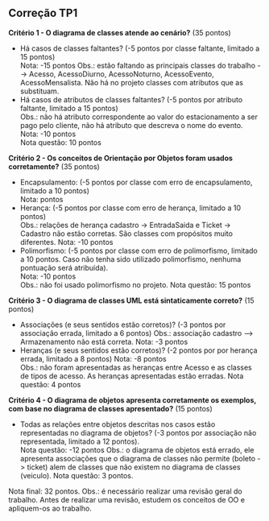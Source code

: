 Correção TP1
---

**Critério 1 - O diagrama de classes atende ao cenário?** (35 pontos)
- Há casos de classes faltantes? (-5 pontos por classe faltante, limitado a 15 
  pontos)  
  Nota: -15 pontos
  Obs.: estão faltando as principais classes do trabalho --> Acesso,
AcessoDiurno, AcessoNoturno, AcessoEvento, AcessoMensalista. Não há no projeto
classes com atributos que as substituam. 
- Há casos de atributos de classes faltantes? (-5 pontos por atributo faltante,
  limitado a 15 pontos)  
  Obs.: não há atributo correspondente ao valor do estacionamento a ser pago
pelo cliente, não há atributo que descreva o nome do evento. 
  Nota: -10 pontos  
  Nota questão: 10 pontos

**Critério 2 - Os conceitos de Orientação por Objetos foram usados
corretamente?** (35 pontos)
- Encapsulamento: (-5 pontos por classe com erro de encapsulamento, limitado a
  10 pontos)  
  Nota:  pontos
- Herança: (-5 pontos por classe com erro de herança, limitado a 10 pontos)  
  Obs.: relações de herança cadastro -> EntradaSaida e Ticket -> Cadastro não
estão corretas. São classes com propósitos muito diferentes.
  Nota: -10 pontos
- Polimorfismo: (-5 pontos por classe com erro de polimorfismo, limitado a 10
  pontos. Caso não tenha sido utilizado polimorfismo, nenhuma pontuação será
  atribuída).  
  Nota: -10 pontos  
  Obs.: não foi usado polimorfismo no projeto. 
  Nota questão: 15 pontos

**Critério 3 - O diagrama de classes UML está sintaticamente correto?** (15
pontos)
- Associações (e seus sentidos estão corretos)?  (-3 pontos por associação
  errada, limitado a 6 pontos)
  Obs.: associação cadastro --> Armazenamento não está correta. 
  Nota: -3 pontos  
- Heranças (e seus sentidos estão corretos)? (-2 pontos por por herança errada,
  limitado a 8 pontos) 
  Nota: -8 pontos  
  Obs.: não foram apresentadas as heranças entre Acesso e as classes de tipos de
acesso. As heranças apresentadas estão erradas. 
  Nota questão: 4 pontos

**Critério 4 - O diagrama de objetos apresenta corretamente os exemplos, com
base no diagrama de classes apresentado?** (15 pontos)
- Todas as relações entre objetos descritas nos casos estão representadas no
  diagrama de objetos? (-3 pontos por associação não representada, limitado a 12
  pontos).  
  Nota questão: -12 pontos
  Obs.: o diagrama de objetos está errado, ele apresenta associações que o
diagrama de classes não permite (boleto -> ticket) alem de classes que não
existem no diagrama de classes (veiculo). 
  Nota questão: 3 pontos. 

Nota final: 32 pontos.
Obs.: é necessário realizar uma revisão geral do trabalho. Antes de realizar uma
revisão, estudem os conceitos de OO e apliquem-os ao trabalho. 
